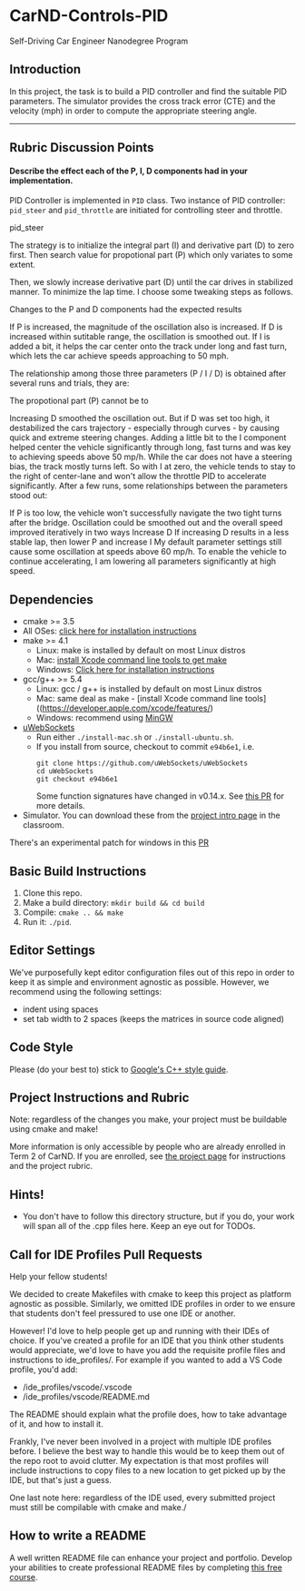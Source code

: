 # CarND-Controls-PID
Self-Driving Car Engineer Nanodegree Program

## Introduction

In this project, the task is to build a PID controller and find the suitable PID parameters. 
The simulator provides the cross track error (CTE) and the velocity (mph) in order to compute the appropriate steering angle.

---

## Rubric Discussion Points
#### Describe the effect each of the P, I, D components had in your implementation.

PID Controller is implemented in `PID` class. Two instance of PID controller: `pid_steer` and `pid_throttle` are initiated for controlling steer and throttle.

pid_steer

The strategy is to initialize the integral part (I) and derivative part (D) to zero first. Then search value for propotional part (P) which only variates to some extent.

Then, we slowly increase derivative part (D) until the car drives in stabilized manner. To minimize the lap time. I choose some tweaking steps as follows.

Changes to the P and D components had the expected results

If P is increased, the magnitude of the oscillation also is increased.
If D is increased within sutitable range, the oscillation is smoothed out. 
If I is added a bit, it helps the car center onto the track under long and fast turn, which lets the car achieve speeds approaching to 50 mph.

The relationship among those three parameters (P / I / D) is obtained after several runs and trials, they are:

The propotional part (P) cannot be to

Increasing D smoothed the oscillation out. But if D was set too high, it destabilized the cars trajectory - especially through curves - by causing quick and extreme steering changes.
Adding a little bit to the I component helped center the vehicle significantly through long, fast turns and was key to achieving speeds above 50 mp/h. While the car does not have a steering bias, the track mostly turns left. So with I at zero, the vehicle tends to stay to the right of center-lane and won't allow the throttle PID to accelerate significantly.
After a few runs, some relationships between the parameters stood out:

If P is too low, the vehicle won't successfully navigate the two tight turns after the bridge.
Oscillation could be smoothed out and the overall speed improved iteratively in two ways
Increase D
If increasing D results in a less stable lap, then lower P and increase I
My default parameter settings still cause some oscillation at speeds above 60 mp/h. To enable the vehicle to continue accelerating, I am lowering all parameters significantly at high speed.


## Dependencies

* cmake >= 3.5
 * All OSes: [click here for installation instructions](https://cmake.org/install/)
* make >= 4.1
  * Linux: make is installed by default on most Linux distros
  * Mac: [install Xcode command line tools to get make](https://developer.apple.com/xcode/features/)
  * Windows: [Click here for installation instructions](http://gnuwin32.sourceforge.net/packages/make.htm)
* gcc/g++ >= 5.4
  * Linux: gcc / g++ is installed by default on most Linux distros
  * Mac: same deal as make - [install Xcode command line tools]((https://developer.apple.com/xcode/features/)
  * Windows: recommend using [MinGW](http://www.mingw.org/)
* [uWebSockets](https://github.com/uWebSockets/uWebSockets)
  * Run either `./install-mac.sh` or `./install-ubuntu.sh`.
  * If you install from source, checkout to commit `e94b6e1`, i.e.
    ```
    git clone https://github.com/uWebSockets/uWebSockets 
    cd uWebSockets
    git checkout e94b6e1
    ```
    Some function signatures have changed in v0.14.x. See [this PR](https://github.com/udacity/CarND-MPC-Project/pull/3) for more details.
* Simulator. You can download these from the [project intro page](https://github.com/udacity/self-driving-car-sim/releases) in the classroom.

There's an experimental patch for windows in this [PR](https://github.com/udacity/CarND-PID-Control-Project/pull/3)

## Basic Build Instructions

1. Clone this repo.
2. Make a build directory: `mkdir build && cd build`
3. Compile: `cmake .. && make`
4. Run it: `./pid`. 

## Editor Settings

We've purposefully kept editor configuration files out of this repo in order to
keep it as simple and environment agnostic as possible. However, we recommend
using the following settings:

* indent using spaces
* set tab width to 2 spaces (keeps the matrices in source code aligned)

## Code Style

Please (do your best to) stick to [Google's C++ style guide](https://google.github.io/styleguide/cppguide.html).

## Project Instructions and Rubric

Note: regardless of the changes you make, your project must be buildable using
cmake and make!

More information is only accessible by people who are already enrolled in Term 2
of CarND. If you are enrolled, see [the project page](https://classroom.udacity.com/nanodegrees/nd013/parts/40f38239-66b6-46ec-ae68-03afd8a601c8/modules/f1820894-8322-4bb3-81aa-b26b3c6dcbaf/lessons/e8235395-22dd-4b87-88e0-d108c5e5bbf4/concepts/6a4d8d42-6a04-4aa6-b284-1697c0fd6562)
for instructions and the project rubric.

## Hints!

* You don't have to follow this directory structure, but if you do, your work
  will span all of the .cpp files here. Keep an eye out for TODOs.

## Call for IDE Profiles Pull Requests

Help your fellow students!

We decided to create Makefiles with cmake to keep this project as platform
agnostic as possible. Similarly, we omitted IDE profiles in order to we ensure
that students don't feel pressured to use one IDE or another.

However! I'd love to help people get up and running with their IDEs of choice.
If you've created a profile for an IDE that you think other students would
appreciate, we'd love to have you add the requisite profile files and
instructions to ide_profiles/. For example if you wanted to add a VS Code
profile, you'd add:

* /ide_profiles/vscode/.vscode
* /ide_profiles/vscode/README.md

The README should explain what the profile does, how to take advantage of it,
and how to install it.

Frankly, I've never been involved in a project with multiple IDE profiles
before. I believe the best way to handle this would be to keep them out of the
repo root to avoid clutter. My expectation is that most profiles will include
instructions to copy files to a new location to get picked up by the IDE, but
that's just a guess.

One last note here: regardless of the IDE used, every submitted project must
still be compilable with cmake and make./

## How to write a README
A well written README file can enhance your project and portfolio.  Develop your abilities to create professional README files by completing [this free course](https://www.udacity.com/course/writing-readmes--ud777).

